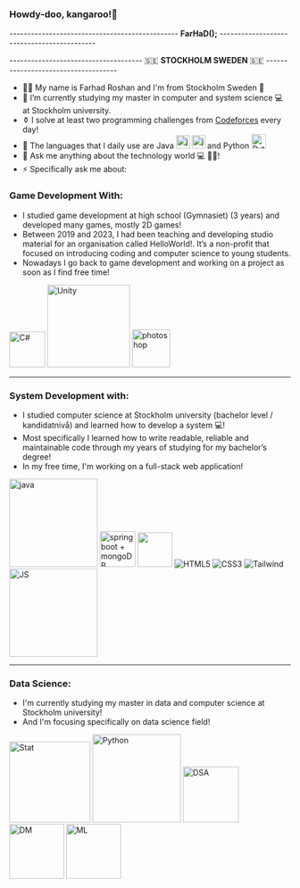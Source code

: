 ### Howdy-doo, kangaroo!👋
----------------------------------------------- **FarHaD();** -------------------------------------------

------------------------------------- 🇸🇪 **STOCKHOLM SWEDEN** :sweden: ------------------------------------
- 👨‍💻 My name is Farhad Roshan and I'm from Stockholm Sweden 🌅
- 🔭 I’m currently studying my master in computer and system science 💻 at Stockholm university.
- ⚱ I solve at least two programming challenges from <a href="https://codeforces.com/problemset/" target="_blank">Codeforces</a> every day!
- 🧨 The languages that I daily use are Java <img src="https://icons.iconarchive.com/icons/dakirby309/simply-styled/128/Java-icon.png" width="24" height="24" alt="javaicon"> <img width="24" src="https://icons.iconarchive.com/icons/kzzu/i-love-you/128/Coffee-brown-icon.png" alt="javacup">
and Python <img src="https://icons.iconarchive.com/icons/cornmanthe3rd/plex/128/Other-python-icon.png" alt="PythonIcon" width="26" height=auto>
- 💬 Ask me anything about the technology world 💻 📱🔆!
- ⚡ Specifically ask me about:

### Game Development With:
* I studied game development at high school (Gymnasiet) (3 years) and developed many games, mostly 2D games!
* Between 2019 and 2023, I had been teaching and developing studio material for an organisation called HelloWorld!. It’s a non-profit that focused on introducing coding and computer science to young students.
* Nowadays I go back to game development and working on a project as soon as I find free time!
  
<img src="https://img.icons8.com/?size=1x&id=55251&format=png" width="64" alt="C#"> <img src="https://www.vectorlogo.zone/logos/unity3d/unity3d-ar21.svg" width="148" alt="Unity">
<img src="https://img.icons8.com/?size=1x&id=dwfuFrQfNSOo&format=png" alt="photoshop" width="68" >
<hr/>

### System Development with: 
* I studied computer science at Stockholm university (bachelor level / kandidatnivå) and learned how to develop a system 💻!
* Most specifically I learned how to write readable, reliable and maintainable code through my years of studying for my bachelor’s degree!
* In my free time, I'm working on a full-stack web application!

<img src="https://www.vectorlogo.zone/logos/java/java-ar21.svg" alt="java" width="158"> <img src="https://img.icons8.com/?size=50&id=90519&format=png" alt="spring boot + mongoDB" width="64"> <img src="https://www.vectorlogo.zone/logos/mongodb/mongodb-icon.svg" width="62"> <img src="https://www.vectorlogo.zone/logos/w3_html5/w3_html5-icon.svg" alt="HTML5"> <img src="https://www.vectorlogo.zone/logos/w3_css/w3_css-icon.svg" alt="CSS3"> <img src="https://www.vectorlogo.zone/logos/tailwindcss/tailwindcss-icon.svg" alt="Tailwind"> <img src="https://www.vectorlogo.zone/logos/javascript/javascript-ar21.svg" width="158" alt="JS">
<hr/>

### Data Science:
* I'm currently studying my master in data and computer science at Stockholm university! 
* And I'm focusing specifically on data science field!

<img src="https://static.vecteezy.com/system/resources/previews/000/108/365/non_2x/colorful-statistics-icons-vector.jpg" width="145" height="auto" alt="Stat"> <img src="https://www.vectorlogo.zone/logos/python/python-ar21.svg" width="158" alt="Python"> <img src="https://www.learnsimpli.com/wp-content/uploads/2021/05/Data-structure-and-algorithms.png" width="100" alt="DSA"> <img src="https://static.thenounproject.com/png/3929129-200.png" width="98" alt="DM"> <img src="https://cdn.iconscout.com/icon/premium/png-256-thumb/machine-learning-2442283-2028132.png" width="98" alt="ML"> 


<!--👢
**Darknight47/Darknight47** is a ✨ _special_ ✨ repository because its `README.md` (this file) appears on your GitHub profile.

Here are some ideas to get you started:

- 🔭 I’m currently working on ...
- 🌱 I’m currently learning ...
- 👯 I’m looking to collaborate on ...
- 🤔 I’m looking for help with ...
- 💬 Ask me about ...
- 📫 How to reach me: ...
- 😄 Pronouns: ...
- ⚡ Fun fact: ...
-->
